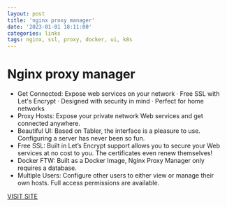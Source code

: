 ```yaml
---
layout: post
title: 'nginx proxy manager'
date: '2023-01-01 18:11:00'
categories: links
tags: nginx, ssl, proxy, docker, ui, k8s
---
```


# Nginx proxy manager

* Get Connected: Expose web services on your network · Free SSL with Let's Encrypt · Designed with security in mind · Perfect for home networks  
* Proxy Hosts: Expose your private network Web services and get connected anywhere.  
* Beautiful UI: Based on Tabler, the interface is a pleasure to use. Configuring a server has never been so fun.  
* Free SSL: Built in Let’s Encrypt support allows you to secure your Web services at no cost to you. The certificates even renew themselves!  
* Docker FTW: Built as a Docker Image, Nginx Proxy Manager only requires a database.  
* Multiple Users: Configure other users to either view or manage their own hosts. Full access permissions are available.

[VISIT SITE](https://nginxproxymanager.com/)